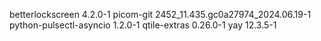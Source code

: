 betterlockscreen 4.2.0-1
picom-git 2452_11.435.gc0a27974_2024.06.19-1
python-pulsectl-asyncio 1.2.0-1
qtile-extras 0.26.0-1
yay 12.3.5-1
